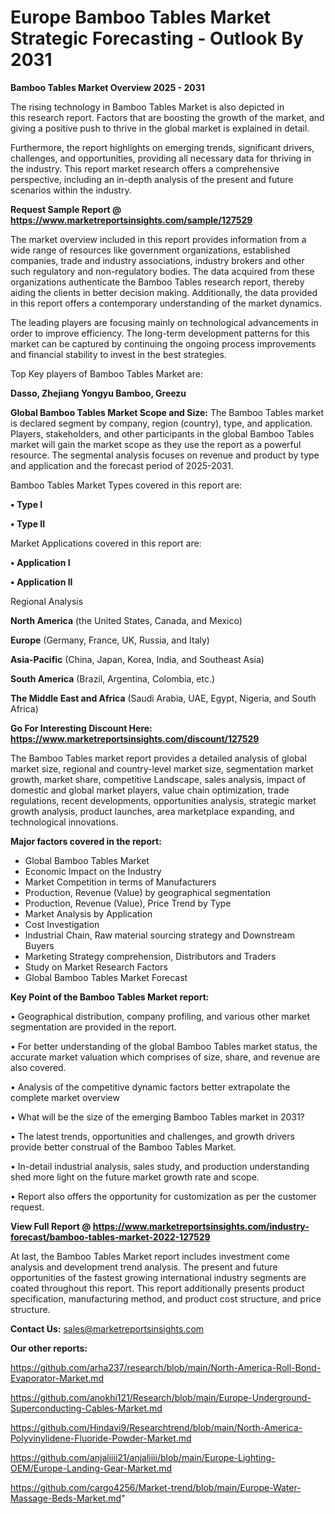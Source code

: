  # Europe Bamboo Tables Market Strategic Forecasting - Outlook By 2031

<Strong> Bamboo Tables Market Overview 2025 - 2031</strong>

The rising technology in Bamboo Tables Market is also depicted in this research report. Factors that are boosting the growth of the market, and giving a positive push to thrive in the global market is explained in detail.

Furthermore, the report highlights on emerging trends, significant drivers, challenges, and opportunities, providing all necessary data for thriving in the industry. This report market research offers a comprehensive perspective, including an in-depth analysis of the present and future scenarios within the industry.

<strong>Request Sample Report @ <a href=https://www.marketreportsinsights.com/sample/127529>https://www.marketreportsinsights.com/sample/127529</a></strong>

The market overview included in this report provides information from a wide range of resources like government organizations, established companies, trade and industry associations, industry brokers and other such regulatory and non-regulatory bodies. The data acquired from these organizations authenticate the Bamboo Tables research report, thereby aiding the clients in better decision making. Additionally, the data provided in this report offers a contemporary understanding of the market dynamics.

The leading players are focusing mainly on technological advancements in order to improve efficiency. The long-term development patterns for this market can be captured by continuing the ongoing process improvements and financial stability to invest in the best strategies.

Top Key players of Bamboo Tables Market are:

<strong>Dasso, Zhejiang Yongyu Bamboo, Greezu</strong>

<strong><b>Global Bamboo Tables Market Scope and Size:</b></strong>
The Bamboo Tables market is declared segment by company, region (country), type, and application. Players, stakeholders, and other participants in the global Bamboo Tables market will gain the market scope as they use the report as a powerful resource. The segmental analysis focuses on revenue and product by type and application and the forecast period of 2025-2031.

Bamboo Tables Market Types covered in this report are:

<strong>• Type I

• Type II</strong>

Market Applications covered in this report are:

<strong>• Application I

• Application II</strong> 

Regional Analysis

<strong>North America</strong> (the United States, Canada, and Mexico)

<strong>Europe</strong> (Germany, France, UK, Russia, and Italy)

<strong>Asia-Pacific</strong> (China, Japan, Korea, India, and Southeast Asia)

<strong>South America</strong> (Brazil, Argentina, Colombia, etc.)

<strong>The Middle East and Africa</strong> (Saudi Arabia, UAE, Egypt, Nigeria, and South Africa)

<strong>Go For Interesting Discount Here: <a href=https://www.marketreportsinsights.com/discount/127529>https://www.marketreportsinsights.com/discount/127529</a></strong>

The Bamboo Tables market report provides a detailed analysis of global market size, regional and country-level market size, segmentation market growth, market share, competitive Landscape, sales analysis, impact of domestic and global market players, value chain optimization, trade regulations, recent developments, opportunities analysis, strategic market growth analysis, product launches, area marketplace expanding, and technological innovations.

<strong><b>Major factors covered in the report:</b></strong>
<ul>
  <li>Global Bamboo Tables Market </li>
  <li>Economic Impact on the Industry</li>
  <li>Market Competition in terms of Manufacturers</li>
  <li>Production, Revenue (Value) by geographical segmentation</li>
  <li>Production, Revenue (Value), Price Trend by Type</li>
  <li>Market Analysis by Application</li>
  <li>Cost Investigation</li>
  <li>Industrial Chain, Raw material sourcing strategy and Downstream Buyers</li>
  <li>Marketing Strategy comprehension, Distributors and Traders</li>
  <li>Study on Market Research Factors</li>
  <li>Global Bamboo Tables Market Forecast</li>
</ul>

<strong><b>Key Point of the Bamboo Tables Market report:</b></strong>

• Geographical distribution, company profiling, and various other market segmentation are provided in the report.

• For better understanding of the global Bamboo Tables market status, the accurate market valuation which comprises of size, share, and revenue are also covered.

• Analysis of the competitive dynamic factors better extrapolate the complete market overview

• What will be the size of the emerging Bamboo Tables market in 2031?

• The latest trends, opportunities and challenges, and growth drivers provide better construal of the Bamboo Tables Market.

• In-detail industrial analysis, sales study, and production understanding shed more light on the future market growth rate and scope.

• Report also offers the opportunity for customization as per the customer request.

<strong><b>View Full Report @ <a href=https://www.marketreportsinsights.com/industry-forecast/bamboo-tables-market-2022-127529>https://www.marketreportsinsights.com/industry-forecast/bamboo-tables-market-2022-127529</a></b></strong>


At last, the Bamboo Tables Market report includes investment come analysis and development trend analysis. The present and future opportunities of the fastest growing international industry segments are coated throughout this report. This report additionally presents product specification, manufacturing method, and product cost structure, and price structure.

<strong>Contact Us:</strong>
sales@marketreportsinsights.com

<strong>Our other reports:</strong>

<a href=https://github.com/arha237/research/blob/main/North-America-Roll-Bond-Evaporator-Market.md>https://github.com/arha237/research/blob/main/North-America-Roll-Bond-Evaporator-Market.md</a>

<a href=https://github.com/anokhi121/Research/blob/main/Europe-Underground-Superconducting-Cables-Market.md>https://github.com/anokhi121/Research/blob/main/Europe-Underground-Superconducting-Cables-Market.md</a>

<a href=https://github.com/Hindavi9/Researchtrend/blob/main/North-America-Polyvinylidene-Fluoride-Powder-Market.md>https://github.com/Hindavi9/Researchtrend/blob/main/North-America-Polyvinylidene-Fluoride-Powder-Market.md</a>

<a href=https://github.com/anjaliiii21/anjaliiii/blob/main/Europe-Lighting-OEM/Europe-Landing-Gear-Market.md>https://github.com/anjaliiii21/anjaliiii/blob/main/Europe-Lighting-OEM/Europe-Landing-Gear-Market.md</a>

<a href=https://github.com/cargo4256/Market-trend/blob/main/Europe-Water-Massage-Beds-Market.md>https://github.com/cargo4256/Market-trend/blob/main/Europe-Water-Massage-Beds-Market.md</a>"
